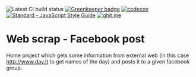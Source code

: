 ![Latest CI build status](https://travis-ci.org/SlimDogs/web-scrap-facebook-post.svg?branch=master "Latest CI build status") [![Greenkeeper badge](https://badges.greenkeeper.io/SlimDogs/web-scrap-facebook-post.svg)](https://greenkeeper.io/) [![codecov](https://codecov.io/gh/SlimDogs/web-scrap-facebook-post/branch/master/graph/badge.svg)](https://codecov.io/gh/SlimDogs/web-scrap-facebook-post) [![Standard - JavaScript Style Guide](https://img.shields.io/badge/code_style-standard-brightgreen.svg)](https://standardjs.com) [![ghit.me](https://ghit.me/badge.svg?repo=SlimDogs/web-scrap-facebook-post)](https://ghit.me/repo/SlimDogs/web-scrap-facebook-post)

# Web scrap - Facebook post

Home project which gets some information from external web (in this case http://www.day.lt to get names of the day) and posts it to a given facebook group.
